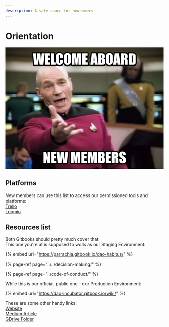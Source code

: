 ```yaml
---
description: A safe space for newcomers
---
```


# Orientation

![](../../.gitbook/assets/image%20%284%29.png)

## Platforms

New members can use this list to access our permissioned tools and platforms:  
[Trello](https://trello.com/invite/b/XrAjqdlO/191113786867c796fc3ca07d77d4653d/dao-incubator)  
[Loomio](https://www.loomio.org/join/group/7MsurmEt4ni8GRyrP6K21qA2/)

## Resources list

Both Gitbooks should pretty much cover that:  
This one you're at is supposed to work as our Staging Environment:

{% embed url="https://parrachia.gitbook.io/dao-habitus/" %}

{% page-ref page="../../decision-making/" %}

{% page-ref page="../code-of-conduct/" %}

While this is our official, public one - our Production Environment:

{% embed url="https://dao-incubator.gitbook.io/wiki/" %}

These are some other handy links:  
[Website](https://daoincubator.org/)  
[Medium Article](https://medium.com/@danielshavit/introducing-dao-incubator-311070c555)  
[GDrive Folder](https://drive.google.com/drive/u/0/folders/1Cd7DPEl-tTBD0KD6OoLzI4DuMLa4-gf)

